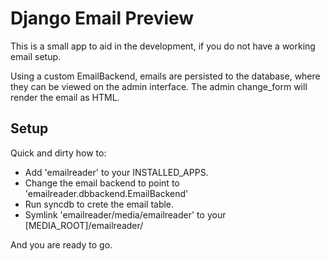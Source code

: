 Django Email Preview
===================

This is a small app to aid in the development, if you do not have a working email setup.

Using a custom EmailBackend, emails are persisted to the database, where they can be viewed on the admin interface.
The admin change_form will render the email as HTML.

Setup
-----

Quick and dirty how to:

* Add 'emailreader' to your INSTALLED_APPS.
* Change the email backend to point to  'emailreader.dbbackend.EmailBackend'
* Run syncdb to crete the email table.
* Symlink 'emailreader/media/emailreader' to your [MEDIA_ROOT]/emailreader/

And you are ready to go.

